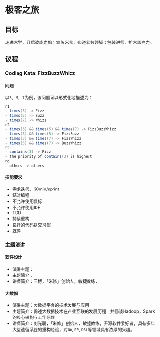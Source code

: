 # 极客之旅

## 目标

走进大学，开启破冰之旅；宣传米修，布道业务领域；包装讲师，扩大影响力。

## 议程

### Coding Kata: FizzBuzzWhizz

#### 问题

以`3, 5, 7`为例，该问题可以形式化地描述为：

```scala
r1
- times(3) -> Fizz
- times(5) -> Buzz
- times(7) -> Whizz
r2
- times(3) && times(5) && times(7) -> FizzBuzzWhizz
- times(3) && times(5) -> FizzBuzz
- times(3) && times(7) -> FizzWhizz
- times(5) && times(7) -> BuzzWhizz
r3
- contains(3) -> Fizz
- the priority of contains(3) is highest
rd
- others -> others
```

#### 技能要求

- 需求迭代，30min/sprint
- 结对编程
- 不允许使用鼠标
- 不允许使用IDE
- TDD
- 持续重构
- 良好的代码提交习惯
- 互评

### 主题演讲

#### 软件设计

- 演讲主题：
- 主题简介：
- 讲师简介：王博，「米修」创始人，敏捷教练，

#### 大数据

- 演讲主题：大数据平台的技术发展与应用
- 主题简介：阐述大数据技术在产业互联的发展历程，并畅谈Hadoop，Spark的核心架构与工作原理
- 讲师简介：刘光聪，「米修」创始人，敏捷教练，开源软件爱好者，具有多年大型遗留系统的重构经验，对`OO`, `FP`, `DSL`等领域具有浓厚的兴趣。

